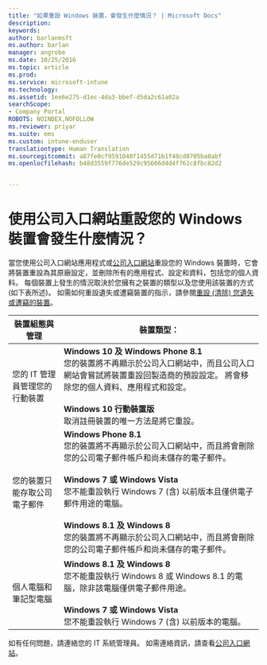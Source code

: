 ```yaml
---
title: "如果重設 Windows 裝置，會發生什麼情況？ | Microsoft Docs"
description: 
keywords: 
author: barlanmsft
ms.author: barlan
manager: angrobe
ms.date: 10/25/2016
ms.topic: article
ms.prod: 
ms.service: microsoft-intune
ms.technology: 
ms.assetid: 1ee6e275-d1ec-4da3-bbef-d5da2c61a02a
searchScope:
- Company Portal
ROBOTS: NOINDEX,NOFOLLOW
ms.reviewer: priyar
ms.suite: ems
ms.custom: intune-enduser
translationtype: Human Translation
ms.sourcegitcommit: a87fe0cf9591040f1455d71b1f40cd0705ba8abf
ms.openlocfilehash: b48d3559f776de529c95666d4d4f762c8fbc82d2


---
```



# <a name="what-happens-if-you-reset-your-windows-device-using-the-company-portal"></a>使用公司入口網站重設您的 Windows 裝置會發生什麼情況？

當您使用公司入口網站應用程式或[公司入口網站](reset-your-device-cpwebsite.md)重設您的 Windows 裝置時，它會將裝置重設為其原廠設定，並刪除所有的應用程式、設定和資料，包括您的個人資料。 每個裝置上發生的情況取決於您擁有之裝置的類型以及您使用該裝置的方式 (如下表所述)。 如需如何重設遺失或遭竊裝置的指示，請參閱[重設 (清除) 您遺失或遭竊的裝置](reset-erase-your-lost-or-stolen-device-windows.md)。

|裝置組態與管理|裝置類型：|
|---------------------------------------|---------------|
|您的 IT 管理員管理您的行動裝置|**Windows 10 及 Windows Phone 8.1**</br>您的裝置將不再顯示於公司入口網站中，而且公司入口網站會嘗試將裝置重設回製造商的預設設定。 將會移除您的個人資料、應用程式和設定。 <br /><br />**Windows 10 行動裝置版**</br>取消註冊裝置的唯一方法是將它重設。|
|您的裝置只能存取公司電子郵件|**Windows Phone 8.1**<br />您的裝置將不再顯示於公司入口網站中，而且將會刪除您的公司電子郵件帳戶和尚未儲存的電子郵件。<br /><br />**Windows 7 或 Windows Vista**<br />您不能重設執行 Windows 7 (含) 以前版本且僅供電子郵件用途的電腦。<br /><br />**Windows 8.1 及 Windows 8**<br />您的裝置將不再顯示於公司入口網站中，而且將會刪除您的公司電子郵件帳戶和尚未儲存的電子郵件。|
|個人電腦和筆記型電腦|**Windows 8.1 及 Windows 8**<br />您不能重設執行 Windows 8 或 Windows 8.1 的電腦，除非該電腦僅供電子郵件用途。<br /><br />**Windows 7 或 Windows Vista**<br />您不能重設執行 Windows 7 (含) 以前版本的電腦。|

如有任何問題，請連絡您的 IT 系統管理員。 如需連絡資訊，請查看[公司入口網站](http://portal.manage.microsoft.com)。



<!--HONumber=Jan17_HO4-->


